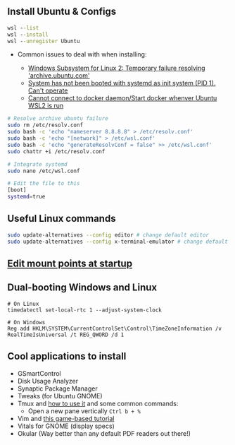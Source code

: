 ## Install Ubuntu & Configs

```cmd
wsl --list
wsl --install
wsl --unregister Ubuntu
```

- Common issues to deal with when installing:

    - [Windows Subsystem for Linux 2: Temporary failure resolving 'archive.ubuntu.com'](https://askubuntu.com/questions/1450120/windows-subsystem-for-linux-2-temporary-failure-resolving-archive-ubuntu-com)
    - [System has not been booted with systemd as init system (PID 1). Can't operate](https://askubuntu.com/questions/1379425/system-has-not-been-booted-with-systemd-as-init-system-pid-1-cant-operate)
    - [Cannot connect to docker daemon/Start docker whenver Ubuntu WSL2 is run](https://stackoverflow.com/questions/44678725/cannot-connect-to-the-docker-daemon-at-unix-var-run-docker-sock-is-the-docker)

```bash
# Resolve archive ubuntu failure
sudo rm /etc/resolv.conf
sudo bash -c 'echo "nameserver 8.8.8.8" > /etc/resolv.conf'
sudo bash -c 'echo "[network]" > /etc/wsl.conf'
sudo bash -c 'echo "generateResolvConf = false" >> /etc/wsl.conf'
sudo chattr +i /etc/resolv.conf

# Integrate systemd
sudo nano /etc/wsl.conf

# Edit the file to this
[boot]
systemd=true
```


## Useful Linux commands

```bash
sudo update-alternatives --config editor # change default editor
sudo update-alternatives --config x-terminal-emulator # change default terminal emulator
```

## [Edit mount points at startup](https://www.reddit.com/r/PleX/comments/11jjg8e/comment/k4iwpwh/?utm_source=share&utm_medium=web3x&utm_name=web3xcss&utm_term=1&utm_content=share_button)

## Dual-booting Windows and Linux

```
# On Linux
timedatectl set-local-rtc 1 --adjust-system-clock

# On Windows
Reg add HKLM\SYSTEM\CurrentControlSet\Control\TimeZoneInformation /v RealTimeIsUniversal /t REG_QWORD /d 1
```

## Cool applications to install

- GSmartControl
- Disk Usage Analyzer
- Synaptic Package Manager
- Tweaks (for Ubuntu GNOME)
- Tmux and [how to use it](https://hamvocke.com/blog/a-quick-and-easy-guide-to-tmux/) and some common commands:
	- Open a new pane vertically `Ctrl b + %`
- Vim and [this game-based tutorial](https://vim-adventures.com/)
- Vitals for GNOME (display specs)
- Okular (Way better than any default PDF readers out there!)

